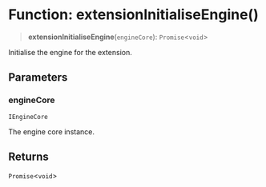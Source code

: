 # Function: extensionInitialiseEngine()

> **extensionInitialiseEngine**(`engineCore`): `Promise`\<`void`\>

Initialise the engine for the extension.

## Parameters

### engineCore

`IEngineCore`

The engine core instance.

## Returns

`Promise`\<`void`\>
